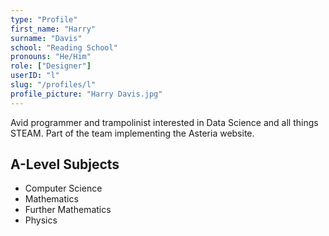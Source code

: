```yaml
---
type: "Profile"
first_name: "Harry"
surname: "Davis"
school: "Reading School"
pronouns: "He/Him"
role: ["Designer"]
userID: "l"
slug: "/profiles/l"
profile_picture: "Harry Davis.jpg"
---
```


Avid programmer and trampolinist interested in Data Science and all things STEAM. Part of the team implementing the Asteria website.

## A-Level Subjects

- Computer Science
- Mathematics
- Further Mathematics
- Physics
    